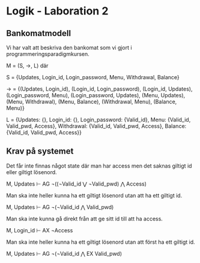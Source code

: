 # Logik - Laboration 2
## Bankomatmodell
Vi har valt att beskriva den bankomat som vi gjort i programmeringsparadigmkursen.

M = (S, →, L) där

S = {Updates, Login_id, Login_password, Menu, Withdrawal, Balance}

→ = {(Updates, Login_id), (Login_id, Login_password), (Login_id, Updates), 
    (Login_password, Menu), (Login_password, Updates), (Menu, Updates), 
    (Menu, Withdrawal), (Menu, Balance), (Withdrawal, Menu), (Balance, Menu)}

L = {Updates: {}, Login_id: {}, Login_password: {Valid_id}, 
    Menu: {Valid_id, Valid_pwd, Access}, 
    Withdrawal: {Valid_id, Valid_pwd, Access},
    Balance: {Valid_id, Valid_pwd, Access}}
    
## Krav på systemet
Det får inte finnas något state där man har access men det saknas giltigt id eller giltigt lösenord.

M, Updates ⊢ AG ¬((¬Valid_id ⋁ ¬Valid_pwd) ⋀ Access)

Man ska inte heller kunna ha ett giltigt lösenord utan att ha ett giltigt id.

M, Updates ⊢ AG ¬(¬Valid_id ⋀ Valid_pwd)

Man ska inte kunna gå direkt från att ge sitt id till att ha access.

M, Login_id ⊢ AX ¬Access

Man ska inte heller kunna ha ett giltigt lösenord utan att först ha ett giltigt id.

M, Updates ⊢ AG ¬(¬Valid_id ⋀ EX Valid_pwd)
